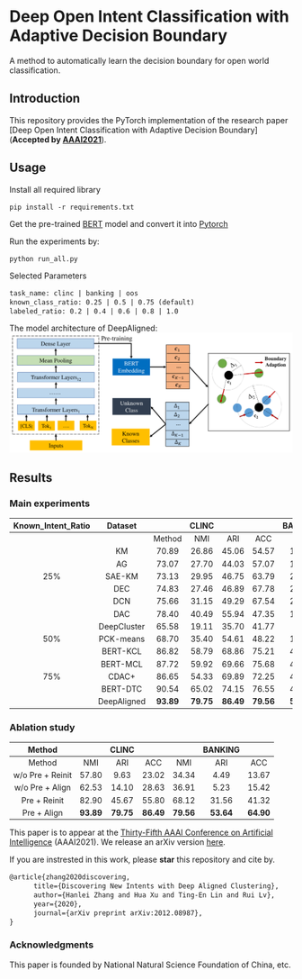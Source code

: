 # Deep Open Intent Classification with Adaptive Decision Boundary

A method to automatically learn the decision boundary for open world classification.

## Introduction
This repository provides the PyTorch implementation of the research paper [Deep Open Intent Classification with Adaptive Decision Boundary](**Accepted by [AAAI2021](https://aaai.org/Conferences/AAAI-21/)**).

## Usage
Install all required library
```
pip install -r requirements.txt
```
Get the pre-trained [BERT](https://storage.googleapis.com/bert_models/2018_10_18/uncased_L-12_H-768_A-12.zip) model and convert it into [Pytorch](https://huggingface.co/transformers/converting_tensorflow_models.html) 

Run the experiments by: 
```
python run_all.py
```

Selected Parameters
```
task_name: clinc | banking | oos
known_class_ratio: 0.25 | 0.5 | 0.75 (default)
labeled_ratio: 0.2 | 0.4 | 0.6 | 0.8 | 1.0 
```
The model architecture of DeepAligned:
![Model](model.png "Model")


##  Results
### Main experiments
| Known_Intent_Ratio | Dataset   |       | CLINC |       |       |BANKING|       | 
|:--------:|:--------:|:-----:|:-----:|:-----:|:-----:|:-----:|:-----:|
||| Method   |  NMI  |  ARI  |  ACC  |  NMI  |  ARI  |  ACC  | 
|| KM       | 70.89 | 26.86 | 45.06 | 54.57 | 12.18 | 29.55 | 
|| AG       | 73.07 | 27.70 | 44.03 | 57.07 | 13.31 | 31.58 | 
|25%| SAE-KM   | 73.13 | 29.95 | 46.75 | 63.79 | 22.85 | 38.92 | 
|| DEC      | 74.83 | 27.46 | 46.89 | 67.78 | 27.21 | 41.29 | 
|| DCN      | 75.66 | 31.15 | 49.29 | 67.54 | 26.81 | 41.99 | 
|| DAC      | 78.40 | 40.49 | 55.94 | 47.35 | 14.24 | 27.41 | 
|| DeepCluster  | 65.58 | 19.11 | 35.70 | 41.77 | 8.95  | 20.69 |
|50%| PCK-means| 68.70 | 35.40 | 54.61 | 48.22 | 16.24 | 32.66 | 
|| BERT-KCL | 86.82 | 58.79 | 68.86 | 75.21 | 46.72 | 60.15 | 
|| BERT-MCL | 87.72 | 59.92 | 69.66 | 75.68 | 47.43 | 61.14 | 
|75%| CDAC+ | 86.65 | 54.33 | 69.89 | 72.25 | 40.97 | 53.83 | 
|| BERT-DTC | 90.54 | 65.02 | 74.15 | 76.55 | 44.70 | 56.51 | 
|| DeepAligned   | __93.89__ | __79.75__ | __86.49__ | __79.56__ | __53.64__ | __64.90__ | 

### Ablation study
| Method   |       | CLINC |       |       |BANKING|       |   
|:--------:|:-----:|:-----:|:-----:|:-----:|:-----:|:-----:|
| Method   |  NMI  |  ARI  |  ACC  |  NMI  |  ARI  |  ACC  |
| w/o Pre + Reinit      | 57.80 | 9.63 | 23.02 | 34.34 | 4.49 | 13.67 | 
| w/o Pre + Align   | 62.53 | 14.10 | 28.63 | 36.91 | 5.23 | 15.42 | 
| Pre + Reinit      | 82.90 | 45.67 | 55.80 | 68.12 | 31.56 | 41.32 | 
| Pre + Align   | __93.89__ | __79.75__ | __86.49__ | __79.56__ | __53.64__ | __64.90__ | 

This paper is to appear at the [Thirty-Fifth AAAI Conference on Artificial Intelligence](https://aaai.org/Conferences/AAAI-21/) (AAAI2021). We release an arXiv version [here](https://arxiv.org/pdf/2012.08987.pdf).

If you are instrested in this work, please **star** this repository and cite by. 
```
@article{zhang2020discovering,
      title={Discovering New Intents with Deep Aligned Clustering}, 
      author={Hanlei Zhang and Hua Xu and Ting-En Lin and Rui Lv},
      year={2020},
      journal={arXiv preprint arXiv:2012.08987},
}
```
### Acknowledgments
This paper is founded by National Natural Science Foundation of China, etc. 
